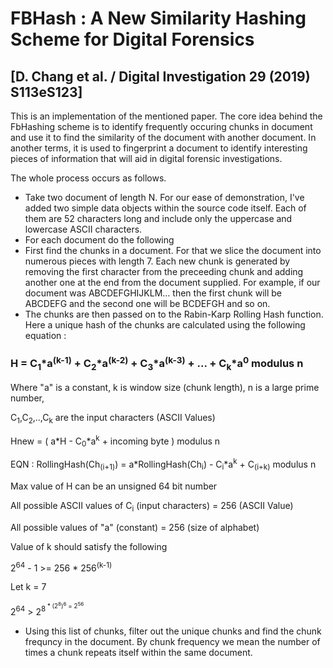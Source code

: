 # FBHash : A New Similarity Hashing Scheme for Digital Forensics 
## [D. Chang et al. / Digital Investigation 29 (2019) S113eS123]

This is an implementation of the mentioned paper. The core idea behind the FbHashing scheme is to identify frequently occuring
chunks in document and use it to find the similarity of the document with another document. In another terms, it is used to 
fingerprint a document to identify interesting pieces of information that will aid in digital forensic investigations. 

The whole process occurs as follows.
- Take two document of length N. For our ease of demonstration, I've added two simple data objects within the source code itself.
Each of them are 52 characters long and include only the uppercase and lowercase ASCII characters. 
- For each document do the following
- First find the chunks in a document. For that we slice the document into numerous pieces with length 7. Each new chunk is generated by removing the first character from the preceeding chunk and adding another one at the end from the document supplied. For example, if our document was ABCDEFGHIJKLM... then the first chunk will be ABCDEFG and the second one will be BCDEFGH and so on. 
- The chunks are then passed on to the Rabin-Karp Rolling Hash function. Here a unique hash of the chunks are calculated using the following equation : 

### H = C<sub>1</sub>*a<sup>(k-1)</sup> + C<sub>2</sub>*a<sup>(k-2)</sup> + C<sub>3</sub>*a<sup>(k-3)</sup> + ... + C<sub>k</sub>*a<sup>0</sup> modulus n
Where "a" is a constant, k is window size (chunk length), n is a large prime number, 

C<sub>1</sub>,C<sub>2</sub>,..,C<sub>k</sub> are the input characters (ASCII Values)

Hnew = ( a*H - C<sub>0</sub>*a<sup>k</sup> + incoming byte ) modulus n

EQN : RollingHash(Ch<sub>(i+1)</sub>) = a*RollingHash(Ch<sub>i</sub>) - C<sub>i</sub>*a<sup>k</sup> + C<sub>(i+k)</sub> modulus n

Max value of H can be an unsigned 64 bit number

All possible ASCII values of C<sub>i</sub> (input characters) = 256 (ASCII Value)

All possible values of "a" (constant) = 256 (size of alphabet)

Value of k should satisfy the following

   2<sup>64</sup> - 1 >= 256 * 256<sup>(k-1)</sup>

Let k = 7

   2<sup>64</sup> > 2<sup>8<sup> * (2<sup>8</sup>)<sup>6</sup> = 2<sup>56</sup>

- Using this list of chunks, filter out the unique chunks and find the chunk frequncy in the document. By chunk frequency we mean the number of times a chunk repeats itself within the same document. 
